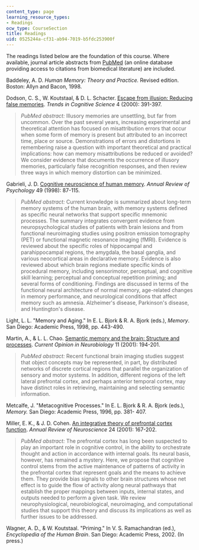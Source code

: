 ```yaml
---
content_type: page
learning_resource_types:
- Readings
ocw_type: CourseSection
title: Readings
uid: 0525244a-cf31-ab94-7019-b5fdc253900f
---
```


The readings listed below are the foundation of this course. Where available, journal article abstracts from [PubMed](http://www.ncbi.nlm.nih.gov/entrez/query.fcgi?db=PubMed) (an online database providing access to citations from biomedical literature) are included.

Baddeley, A. D. _Human Memory: Theory and Practice._ Revised edition. Boston: Allyn and Bacon, 1998.

Dodson, C. S., W. Koutstaal, & D. L. Schacter. [Escape from illusion: Reducing false memories](http://www.ncbi.nlm.nih.gov/entrez/query.fcgi?cmd=Retrieve&db=PubMed&dopt=Citation&list_uids=11025282). _Trends in Cognitive Science_ 4 (2000): 391-397.

> _PubMed abstract:_ Illusory memories are unsettling, but far from uncommon. Over the past several years, increasing experimental and theoretical attention has focused on misattribution errors that occur when some form of memory is present but attributed to an incorrect time, place or source. Demonstrations of errors and distortions in remembering raise a question with important theoretical and practical implications: how can memory misattributions be reduced or avoided? We consider evidence that documents the occurrence of illusory memories, particularly false recognition responses, and then review three ways in which memory distortion can be minimized.

Gabrieli, J. D. [Cognitive neuroscience of human memory](http://www.ncbi.nlm.nih.gov/entrez/query.fcgi?cmd=Retrieve&db=PubMed&dopt=Citation&list_uids=9496622). _Annual Review of Psychology_ 49 (1998): 87-115.

> _PubMed abstract:_ Current knowledge is summarized about long-term memory systems of the human brain, with memory systems defined as specific neural networks that support specific mnemonic processes. The summary integrates convergent evidence from neuropsychological studies of patients with brain lesions and from functional neuroimaging studies using positron emission tomography (PET) or functional magnetic resonance imaging (fMRI). Evidence is reviewed about the specific roles of hippocampal and parahippocampal regions, the amygdala, the basal ganglia, and various neocortical areas in declarative memory. Evidence is also reviewed about which brain regions mediate specific kinds of procedural memory, including sensorimotor, perceptual, and cognitive skill learning; perceptual and conceptual repetition priming; and several forms of conditioning. Findings are discussed in terms of the functional neural architecture of normal memory, age-related changes in memory performance, and neurological conditions that affect memory such as amnesia. Alzheimer's disease, Parkinson's disease, and Huntington's disease.

Light, L. L. "Memory and Aging." In E. L. Bjork & R. A. Bjork (eds.), _Memory_. San Diego: Academic Press, 1998, pp. 443-490.

Martin, A., & L. L. Chao. [Semantic memory and the brain: Structure and processes](http://www.ncbi.nlm.nih.gov/entrez/query.fcgi?cmd=Retrieve&db=PubMed&dopt=Citation&list_uids=11301239). _Current Opinion in Neurobiology_ 11 (2001): 194-201.

> _PubMed abstract:_ Recent functional brain imaging studies suggest that object concepts may be represented, in part, by distributed networks of discrete cortical regions that parallel the organization of sensory and motor systems. In addition, different regions of the left lateral prefrontal cortex, and perhaps anterior temporal cortex, may have distinct roles in retrieving, maintaining and selecting semantic information.

Metcalfe, J. "Metacognitive Processes." In E. L. Bjork & R. A. Bjork (eds.), _Memory._ San Diego: Academic Press, 1996, pp. 381- 407.

Miller, E. K., & J. D. Cohen. [An integrative theory of prefrontal cortex function](http://www.ncbi.nlm.nih.gov/entrez/query.fcgi?cmd=Retrieve&db=PubMed&dopt=Citation&list_uids=11283309). _Annual Review of Neuroscience_ 24 (2001): 167-202.

> _PubMed abstract:_ The prefrontal cortex has long been suspected to play an important role in cognitive control, in the ability to orchestrate thought and action in accordance with internal goals. Its neural basis, however, has remained a mystery. Here, we propose that cognitive control stems from the active maintenance of patterns of activity in the prefrontal cortex that represent goals and the means to achieve them. They provide bias signals to other brain structures whose net effect is to guide the flow of activity along neural pathways that establish the proper mappings between inputs, internal states, and outputs needed to perform a given task. We review neurophysiological, neurobiological, neuroimaging, and computational studies that support this theory and discuss its implications as well as further issues to be addressed.

Wagner, A. D., & W. Koutstaal. "Priming." In V. S. Ramachandran (ed.), _Encyclopedia of the Human Brain_. San Diego: Academic Press, 2002. (In press.)